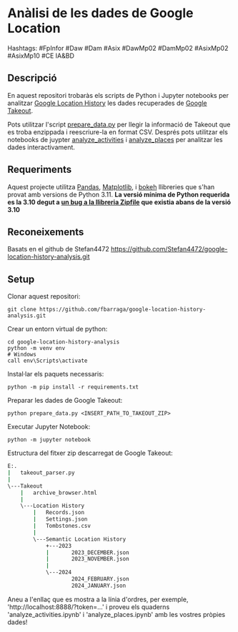 # Anàlisi de les dades de Google Location

Hashtags: #FpInfor #Daw #Dam #Asix #DawMp02 #DamMp02 #AsixMp02 #AsixMp10 #CE IA&BD

## Descripció

En aquest repositori trobaràs els scripts de Python i Jupyter notebooks per analitzar [Google Location History](https://support.google.com/accounts/answer/4388034?hl=en) les dades recuperades de [Google Takeout](https://takeout.google.com/settings/takeout). 

Pots utilitzar l'script [prepare_data.py](prepare_data.py) per llegir la informació de Takeout que es troba enzippada i reescriure-la en format CSV. Després pots utilitzar els notebooks de juypter [analyze_activities](analyze_activities.ipynb) i [analyze_places](analyze_places.ipynb) per analitzar les dades interactivament.

## Requeriments

Aquest projecte utilitza [Pandas](https://pandas.pydata.org/), [Matplotlib](https://matplotlib.org/), i [bokeh](https://bokeh.org) llibreries que s'han provat amb versions de Python 3.11. **La versió mínima de Python requerida es la 3.10 degut a [un bug a la llibreria Zipfile](https://bugs.python.org/issue40564) que existia abans de la versió 3.10**

## Reconeixements

Basats en el github de Stefan4472 https://github.com/Stefan4472/google-location-history-analysis.git

## Setup

Clonar aquest repositori:

```shell
git clone https://github.com/fbarraga/google-location-history-analysis.git
```

Crear un entorn virtual de python:

```shell
cd google-location-history-analysis
python -m venv env
# Windows
call env\Scripts\activate
```

Instal·lar els paquets necessaris:

```shell
python -m pip install -r requirements.txt
```

Preparar les dades de Google Takeout:

```shell
python prepare_data.py <INSERT_PATH_TO_TAKEOUT_ZIP>
```

Executar Jupyter Notebook:

```shell
python -m jupyter notebook
```


Estructura del fitxer zip descarregat de Google Takeout:

```bash
E:.
|   takeout_parser.py
|
\---Takeout
    |   archive_browser.html
    |
    \---Location History
        |   Records.json
        |   Settings.json
        |   Tombstones.csv
        |
        \---Semantic Location History
            +---2023
            |       2023_DECEMBER.json
            |       2023_NOVEMBER.json
            |
            \---2024
                    2024_FEBRUARY.json
                    2024_JANUARY.json
```

Aneu a l'enllaç que es mostra a la línia d'ordres, per exemple, 'http://localhost:8888/?token=...' i proveu els quaderns 'analyze_activities.ipynb' i 'analyze_places.ipynb' amb les vostres pròpies dades!
